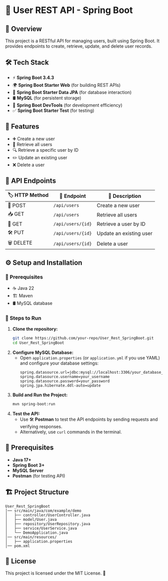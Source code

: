 # 🚀 User REST API - Spring Boot

## 🌟 Overview
This project is a RESTful API for managing users, built using Spring Boot. It provides endpoints to create, retrieve, update, and delete user records.

## 🛠️ Tech Stack
- ⚡ **Spring Boot 3.4.3**
- 🌍 **Spring Boot Starter Web** (for building REST APIs)
- 💾 **Spring Boot Starter Data JPA** (for database interaction)
- 🛢️ **MySQL** (for persistent storage)
- 🔄 **Spring Boot DevTools** (for development efficiency)
- ✅ **Spring Boot Starter Test** (for testing)

## 🎯 Features
- ➕ Create a new user
- 📜 Retrieve all users
- 🔍 Retrieve a specific user by ID
- ✏️ Update an existing user
- ❌ Delete a user

## 📌 API Endpoints
| 🏷️ HTTP Method | 🔗 Endpoint | 📄 Description |
|------------|----------------|-------------|
| 📝 POST | `/api/users` | Create a new user |
| 📥 GET | `/api/users` | Retrieve all users |
| 🔎 GET | `/api/users/{id}` | Retrieve a user by ID |
| 🛠️ PUT | `/api/users/{id}` | Update an existing user |
| 🗑️ DELETE | `/api/users/{id}` | Delete a user |

## ⚙️ Setup and Installation
### 📌 Prerequisites
- ☕ Java 22
- 🏗️ Maven
- 🛢️ MySQL database

### 🚀 Steps to Run
1. **Clone the repository:**
   ```sh
   git clone https://github.com/your-repo/User_Rest_SpringBoot.git
   cd User_Rest_SpringBoot
   ```
2. **Configure MySQL Database:**
   - Open `application.properties` (or `application.yml` if you use YAML) and configure your database settings:
     ```properties
     spring.datasource.url=jdbc:mysql://localhost:3306/your_database_name
     spring.datasource.username=your_username
     spring.datasource.password=your_password
     spring.jpa.hibernate.ddl-auto=update
     ```
3. **Build and Run the Project:**
   ```sh
   mvn spring-boot:run
   ```
4. **Test the API:**
   - Use 🛠️ **Postman** to test the API endpoints by sending requests and verifying responses.
   - Alternatively, use `curl` commands in the terminal.

## 📌 Prerequisites
- **Java 17+**
- **Spring Boot 3+**
- **MySQL Server**
- **Postman** (for testing API)

## 🏗️ Project Structure
```
User_Rest_SpringBoot
│── src/main/java/com/example/demo
│   ├── controller/UserController.java
│   ├── model/User.java
│   ├── repository/UserRepository.java
│   ├── service/UserService.java
│   └── DemoApplication.java
│── src/main/resources/
│   ├── application.properties
│── pom.xml
```

## 📜 License
This project is licensed under the MIT License. 📄
